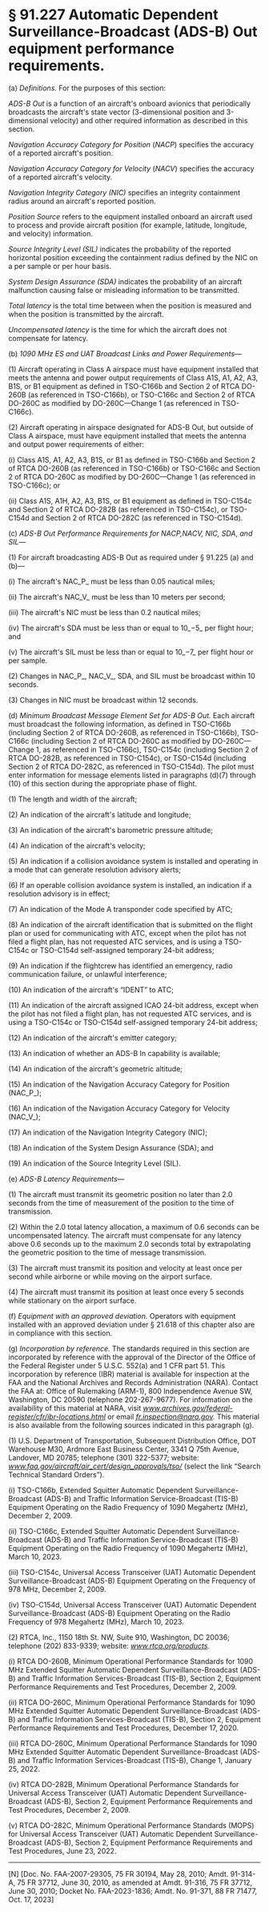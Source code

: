 # § 91.227   Automatic Dependent Surveillance-Broadcast (ADS-B) Out equipment performance requirements.

(a) *Definitions.* For the purposes of this section:


*ADS-B Out* is a function of an aircraft's onboard avionics that periodically broadcasts the aircraft's state vector (3-dimensional position and 3-dimensional velocity) and other required information as described in this section.


*Navigation Accuracy Category for Position* (*NAC*_P_) specifies the accuracy of a reported aircraft's position.




*Navigation Accuracy Category for Velocity* (*NAC*_V_) specifies the accuracy of a reported aircraft's velocity.


*Navigation Integrity Category (NIC)* specifies an integrity containment radius around an aircraft's reported position.


*Position Source* refers to the equipment installed onboard an aircraft used to process and provide aircraft position (for example, latitude, longitude, and velocity) information.


*Source Integrity Level (SIL)* indicates the probability of the reported horizontal position exceeding the containment radius defined by the NIC on a per sample or per hour basis.


*System Design Assurance (SDA)* indicates the probability of an aircraft malfunction causing false or misleading information to be transmitted.


*Total latency* is the total time between when the position is measured and when the position is transmitted by the aircraft.


*Uncompensated latency* is the time for which the aircraft does not compensate for latency.


(b) *1090 MHz ES and UAT Broadcast Links and Power Requirements*—


(1) Aircraft operating in Class A airspace must have equipment installed that meets the antenna and power output requirements of Class A1S, A1, A2, A3, B1S, or B1 equipment as defined in TSO-C166b and Section 2 of RTCA DO-260B (as referenced in TSO-C166b), or TSO-C166c and Section 2 of RTCA DO-260C as modified by DO-260C—Change 1 (as referenced in TSO-C166c).


(2) Aircraft operating in airspace designated for ADS-B Out, but outside of Class A airspace, must have equipment installed that meets the antenna and output power requirements of either:


(i) Class A1S, A1, A2, A3, B1S, or B1 as defined in TSO-C166b and Section 2 of RTCA DO-260B (as referenced in TSO-C166b) or TSO-C166c and Section 2 of RTCA DO-260C as modified by DO-260C—Change 1 (as referenced in TSO-C166c); or


(ii) Class A1S, A1H, A2, A3, B1S, or B1 equipment as defined in TSO-C154c and Section 2 of RTCA DO-282B (as referenced in TSO-C154c), or TSO-C154d and Section 2 of RTCA DO-282C (as referenced in TSO-C154d).


(c) *ADS-B Out Performance Requirements for NAC*_P,_*NAC*_V_*, NIC, SDA*, *and SIL*—


(1) For aircraft broadcasting ADS-B Out as required under § 91.225 (a) and (b)—


(i) The aircraft's NAC_P_ must be less than 0.05 nautical miles;


(ii) The aircraft's NAC_V_ must be less than 10 meters per second;


(iii) The aircraft's NIC must be less than 0.2 nautical miles;


(iv) The aircraft's SDA must be less than or equal to 10_−5_ per flight hour; and


(v) The aircraft's SIL must be less than or equal to 10_−7_ per flight hour or per sample.


(2) Changes in NAC_P_, NAC_V_, SDA, and SIL must be broadcast within 10 seconds.


(3) Changes in NIC must be broadcast within 12 seconds.


(d) *Minimum Broadcast Message Element Set for ADS-B Out.* Each aircraft must broadcast the following information, as defined in TSO-C166b (including Section 2 of RTCA DO-260B, as referenced in TSO-C166b), TSO-C166c (including Section 2 of RTCA DO-260C as modified by DO-260C—Change 1, as referenced in TSO-C166c), TSO-C154c (including Section 2 of RTCA DO-282B, as referenced in TSO-C154c), or TSO-C154d (including Section 2 of RTCA DO-282C, as referenced in TSO-C154d). The pilot must enter information for message elements listed in paragraphs (d)(7) through (10) of this section during the appropriate phase of flight.


(1) The length and width of the aircraft;


(2) An indication of the aircraft's latitude and longitude;


(3) An indication of the aircraft's barometric pressure altitude;


(4) An indication of the aircraft's velocity;


(5) An indication if a collision avoidance system is installed and operating in a mode that can generate resolution advisory alerts;


(6) If an operable collision avoidance system is installed, an indication if a resolution advisory is in effect;


(7) An indication of the Mode A transponder code specified by ATC;


(8) An indication of the aircraft identification that is submitted on the flight plan or used for communicating with ATC, except when the pilot has not filed a flight plan, has not requested ATC services, and is using a TSO-C154c or TSO-C154d self-assigned temporary 24-bit address;


(9) An indication if the flightcrew has identified an emergency, radio communication failure, or unlawful interference;


(10) An indication of the aircraft's “IDENT” to ATC;


(11) An indication of the aircraft assigned ICAO 24-bit address, except when the pilot has not filed a flight plan, has not requested ATC services, and is using a TSO-C154c or TSO-C154d self-assigned temporary 24-bit address;


(12) An indication of the aircraft's emitter category;


(13) An indication of whether an ADS-B In capability is available;


(14) An indication of the aircraft's geometric altitude;


(15) An indication of the Navigation Accuracy Category for Position (NAC_P_);


(16) An indication of the Navigation Accuracy Category for Velocity (NAC_V_);


(17) An indication of the Navigation Integrity Category (NIC);


(18) An indication of the System Design Assurance (SDA); and


(19) An indication of the Source Integrity Level (SIL).


(e) *ADS-B Latency Requirements*—


(1) The aircraft must transmit its geometric position no later than 2.0 seconds from the time of measurement of the position to the time of transmission.


(2) Within the 2.0 total latency allocation, a maximum of 0.6 seconds can be uncompensated latency. The aircraft must compensate for any latency above 0.6 seconds up to the maximum 2.0 seconds total by extrapolating the geometric position to the time of message transmission.


(3) The aircraft must transmit its position and velocity at least once per second while airborne or while moving on the airport surface.


(4) The aircraft must transmit its position at least once every 5 seconds while stationary on the airport surface.


(f) *Equipment with an approved deviation.* Operators with equipment installed with an approved deviation under § 21.618 of this chapter also are in compliance with this section.


(g) *Incorporation by reference.* The standards required in this section are incorporated by reference with the approval of the Director of the Office of the Federal Register under 5 U.S.C. 552(a) and 1 CFR part 51. This incorporation by reference (IBR) material is available for inspection at the FAA and the National Archives and Records Administration (NARA). Contact the FAA at: Office of Rulemaking (ARM-1), 800 Independence Avenue SW, Washington, DC 20590 (telephone 202-267-9677). For information on the availability of this material at NARA, visit *www.archives.gov/federal-register/cfr/ibr-locations.html* or email *fr.inspection@nara.gov.* This material is also available from the following sources indicated in this paragraph (g).


(1) U.S. Department of Transportation, Subsequent Distribution Office, DOT Warehouse M30, Ardmore East Business Center, 3341 Q 75th Avenue, Landover, MD 20785; telephone (301) 322-5377; website: *www.faa.gov/aircraft/air_cert/design_approvals/tso/* (select the link “Search Technical Standard Orders”).


(i) TSO-C166b, Extended Squitter Automatic Dependent Surveillance-Broadcast (ADS-B) and Traffic Information Service-Broadcast (TIS-B) Equipment Operating on the Radio Frequency of 1090 Megahertz (MHz), December 2, 2009.


(ii) TSO-C166c, Extended Squitter Automatic Dependent Surveillance-Broadcast (ADS-B) and Traffic Information Service-Broadcast (TIS-B) Equipment Operating on the Radio Frequency of 1090 Megahertz (MHz), March 10, 2023.


(iii) TSO-C154c, Universal Access Transceiver (UAT) Automatic Dependent Surveillance-Broadcast (ADS-B) Equipment Operating on the Frequency of 978 MHz, December 2, 2009.


(iv) TSO-C154d, Universal Access Transceiver (UAT) Automatic Dependent Surveillance-Broadcast (ADS-B) Equipment Operating on the Radio Frequency of 978 Megahertz (MHz), March 10, 2023.


(2) RTCA, Inc., 1150 18th St. NW, Suite 910, Washington, DC 20036; telephone (202) 833-9339; website: *www.rtca.org/products.*

(i) RTCA DO-260B, Minimum Operational Performance Standards for 1090 MHz Extended Squitter Automatic Dependent Surveillance-Broadcast (ADS-B) and Traffic Information Services-Broadcast (TIS-B), Section 2, Equipment Performance Requirements and Test Procedures, December 2, 2009.


(ii) RTCA DO-260C, Minimum Operational Performance Standards for 1090 MHz Extended Squitter Automatic Dependent Surveillance-Broadcast (ADS-B) and Traffic Information Services-Broadcast (TIS-B), Section 2, Equipment Performance Requirements and Test Procedures, December 17, 2020.


(iii) RTCA DO-260C, Minimum Operational Performance Standards for 1090 MHz Extended Squitter Automatic Dependent Surveillance-Broadcast (ADS-B) and Traffic Information Services-Broadcast (TIS-B), Change 1, January 25, 2022.


(iv) RTCA DO-282B, Minimum Operational Performance Standards for Universal Access Transceiver (UAT) Automatic Dependent Surveillance-Broadcast (ADS-B), Section 2, Equipment Performance Requirements and Test Procedures, December 2, 2009.


(v) RTCA DO-282C, Minimum Operational Performance Standards (MOPS) for Universal Access Transceiver (UAT) Automatic Dependent Surveillance-Broadcast (ADS-B), Section 2, Equipment Performance Requirements and Test Procedures, June 23, 2022.



---

[N] [Doc. No. FAA-2007-29305, 75 FR 30194, May 28, 2010; Amdt. 91-314-A, 75 FR 37712, June 30, 2010, as amended at  Amdt. 91-316, 75 FR 37712, June 30, 2010; Docket No. FAA-2023-1836; Amdt. No. 91-371, 88 FR 71477, Oct. 17, 2023]




